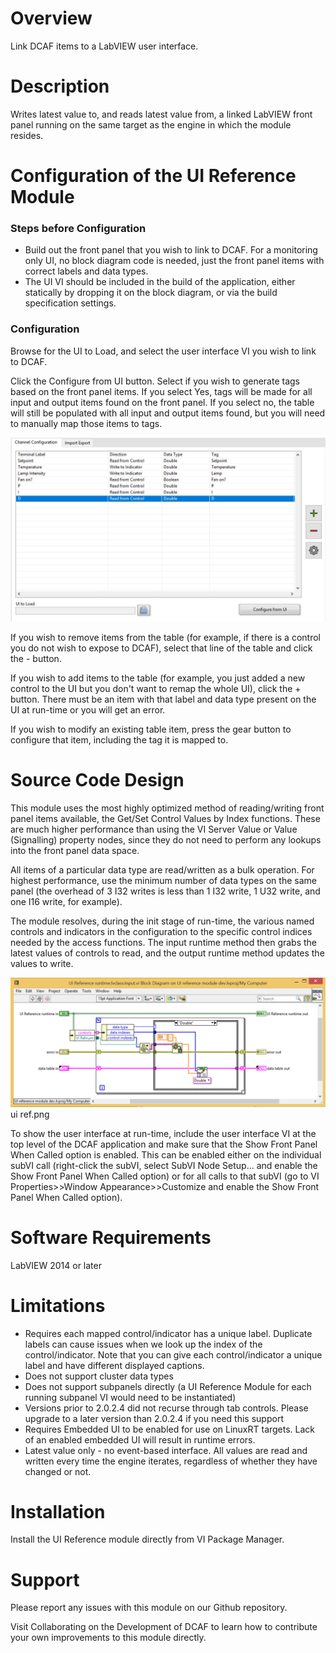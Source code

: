 # Overview
Link DCAF items to a LabVIEW user interface.

# Description
Writes latest value to, and reads latest value from, a linked LabVIEW front panel running on the same target as the engine in which the module resides.

# Configuration of the UI Reference Module

### Steps before Configuration
- Build out the front panel that you wish to link to DCAF.  For a monitoring only UI, no block diagram code is needed, just the front panel items with correct labels and data types.
- The UI VI should be included in the build of the application, either statically by dropping it on the block diagram, or via the build specification settings.

### Configuration
Browse for the UI to Load, and select the user interface VI you wish to link to DCAF.



Click the Configure from UI button.  Select if you wish to generate tags based on the front panel items.  If you select Yes, tags will be made for all input and output items found on the front panel.  If you select no, the table will still be populated with all input and output items found, but you will need to manually map those items to tags.

![UI Configuration](Documentation/ui_settings.jpg)

If you wish to remove items from the table (for example, if there is a control you do not wish to expose to DCAF), select that line of the table and click the - button.



If you wish to add items to the table (for example, you just added a new control to the UI but you don't want to remap the whole UI), click the + button.  There must be an item with that label and data type present on the UI at run-time or you will get an error.



If you wish to modify an existing table item, press the gear button to configure that item, including the tag it is mapped to.

# Source Code Design

This module uses the most highly optimized method of reading/writing front panel items available, the Get/Set Control Values by Index functions.  These are much higher performance than using the VI Server Value or Value (Signalling) property nodes, since they do not need to perform any lookups into the front panel data space.

All items of a particular data type are read/written as a bulk operation.  For highest performance, use the minimum number of data types on the same panel (the overhead of 3 I32 writes is less than 1 I32 write, 1 U32 write, and one I16 write, for example).

The module resolves, during the init stage of run-time, the various named controls and indicators in the configuration to the specific control indices needed by the access functions.  The input runtime method then grabs the latest values of controls to read, and the output runtime method updates the values to write.

![UI Input](Documentation/ui_runtime.png)
ui ref.png



To show the user interface at run-time, include the user interface VI at the top level of the DCAF application and make sure that the Show Front Panel When Called option is enabled.  This can be enabled either on the individual subVI call (right-click the subVI, select SubVI Node Setup... and enable the Show Front Panel When Called option) or for all calls to that subVI (go to VI Properties>>Window Appearance>>Customize and enable the Show Front Panel When Called option).



# Software Requirements
LabVIEW 2014 or later

# Limitations
- Requires each mapped control/indicator has a unique label.  Duplicate labels can cause issues when we look up the index of the control/indicator.  Note that you can give each control/indicator a unique label and have different displayed captions.
- Does not support cluster data types
- Does not support subpanels directly (a UI Reference Module for each running subpanel VI would need to be instantiated)
- Versions prior to 2.0.2.4 did not recurse through tab controls.  Please upgrade to a later version than 2.0.2.4 if you need this support
- Requires Embedded UI to be enabled for use on LinuxRT targets.  Lack of an enabled embedded UI will result in runtime errors.
- Latest value only - no event-based interface.  All values are read and written every time the engine iterates, regardless of whether they have changed or not.

# Installation

Install the UI Reference module directly from VI Package Manager.

# Support

Please report any issues with this module on our Github repository.


Visit Collaborating on the Development of DCAF to learn how to contribute your own improvements to this module directly.
